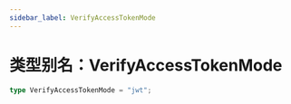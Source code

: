 ```yaml
---
sidebar_label: VerifyAccessTokenMode
---
```


# 类型别名：VerifyAccessTokenMode

```ts
type VerifyAccessTokenMode = "jwt";
```
